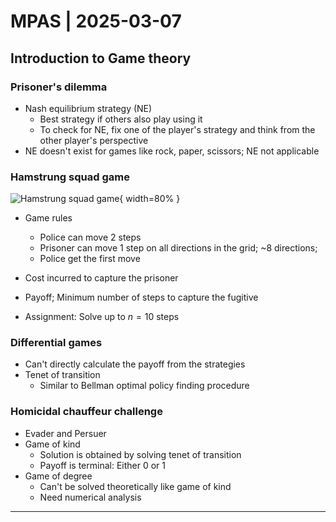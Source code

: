 # MPAS | 2025-03-07

## Introduction to Game theory

### Prisoner's dilemma

- Nash equilibrium strategy (NE)
  - Best strategy if others also play using it
  - To check for NE, fix one of the player's strategy and think from the other player's perspective
- NE doesn't exist for games like rock, paper, scissors; NE not applicable

### Hamstrung squad game

![Hamstrung squad game](./TeX/2025-03-07/1.png){ width=80% }

- Game rules
  - Police can move 2 steps
  - Prisoner can move 1 step on all directions in the grid; ~8 directions;
  - Police get the first move
- Cost incurred to capture the prisoner
- Payoff; Minimum number of steps to capture the fugitive

- Assignment: Solve up to $n = 10$ steps

### Differential games

- Can't directly calculate the payoff from the strategies
- Tenet of transition
  - Similar to Bellman optimal policy finding procedure

### Homicidal chauffeur challenge

- Evader and Persuer
- Game of kind
  - Solution is obtained by solving tenet of transition
  - Payoff is terminal: Either 0 or 1
- Game of degree
  - Can't be solved theoretically like game of kind
  - Need numerical analysis

---

